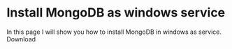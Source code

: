# Install MongoDB as windows service
In this page I will show you how to install MongoDB in windows as service. Download 
